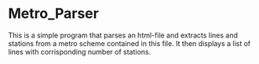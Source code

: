 # Metro_Parser
This is a simple program that parses an html-file and extracts lines and stations from a metro scheme contained in this file.
It then displays a list of lines with corrisponding number of stations.
